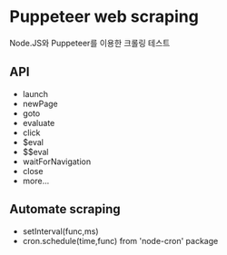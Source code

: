 # Puppeteer web scraping

Node.JS와 Puppeteer를 이용한 크롤링 테스트

## API

- launch
- newPage
- goto
- evaluate
- click
- $eval
- $$eval
- waitForNavigation
- close
- more...

## Automate scraping

- setInterval(func,ms)
- cron.schedule(time,func) from 'node-cron' package
